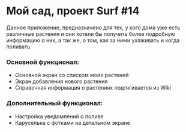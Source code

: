 <h1>Мой сад, проект Surf #14 </h1>

Данное приложение, предназначено для тех, у кого дома уже есть различные растения и они хотели бы получить более подробную информацию о них, а так же, о том, как за ними ухаживать и когда поливать.

<h3>Основной функционал:</h3>

- Основной экран со списком моих растений
- Экран добавления нового растения
- Справочная информация о растениях подтягивается из Wiki

<h3>Дополнительный функционал:</h3>

- Настройка уведомлений о поливе
- Каруселька с фотками на детальном экране


